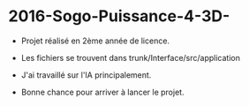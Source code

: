 # 2016-Sogo-Puissance-4-3D-

* Projet réalisé en 2ème année de licence.

* Les fichiers se trouvent dans trunk/Interface/src/application

* J'ai travaillé sur l'IA principalement.

* Bonne chance pour arriver à lancer le projet.
